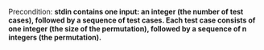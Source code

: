 Precondition: **stdin contains one input: an integer (the number of test cases), followed by a sequence of test cases. Each test case consists of one integer (the size of the permutation), followed by a sequence of n integers (the permutation).**